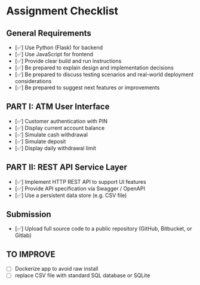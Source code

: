 # Assignment Checklist

## General Requirements
- [✅] Use Python (Flask) for backend
- [✅] Use JavaScript for frontend
- [✅] Provide clear build and run instructions
- [✅] Be prepared to explain design and implementation decisions
- [✅] Be prepared to discuss testing scenarios and real-world deployment considerations
- [✅] Be prepared to suggest next features or improvements
## PART I: ATM User Interface
- [✅] Customer authentication with PIN
- [✅] Display current account balance
- [✅] Simulate cash withdrawal
- [✅] Simulate deposit
- [✅] Display daily withdrawal limit
## PART II: REST API Service Layer
- [✅] Implement HTTP REST API to support UI features
- [✅] Provide API specification via Swagger / OpenAPI
- [✅] Use a persistent data store (e.g. CSV file)
## Submission
- [✅] Upload full source code to a public repository (GitHub, Bitbucket, or Gitlab)
## TO IMPROVE
- [ ] Dockerize app to avoid raw install
- [ ] replace CSV file with standard SQL database or SQLite
